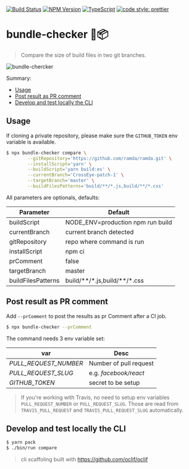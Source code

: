 [![Build Status](https://travis-ci.org/rbelling/bundle-checker.png)](https://travis-ci.org/rbelling/bundle-checker)
[![NPM Version](https://img.shields.io/npm/v/bundle-checker.svg)](https://www.npmjs.com/package/bundle-checker)
[![TypeScript](https://badges.frapsoft.com/typescript/code/typescript.svg?v=101)](https://github.com/ellerbrock/typescript-badges/)
[![code style: prettier](https://img.shields.io/badge/code_style-prettier-ff69b4.svg?style=flat-square)](https://github.com/prettier/prettier)

# bundle-checker 🔎📦

> Compare the size of build files in two git branches.

![bundle-chercker](https://user-images.githubusercontent.com/6695231/56052681-fa9b7a80-5d49-11e9-9272-0df40920b14e.gif)

Summary:

- [Usage](#Usage)
- [Post result as PR comment](#Post-result-as-PR-comment)
- [Develop and test locally the CLI](#Develop-and-test-locally-the-CLI)

## Usage

If cloning a private repository, please make sure the `GITHUB_TOKEN` env variable is available.
```bash
$ npx bundle-checker compare \
        --gitRepository='https://github.com/ramda/ramda.git' \
        --installScript='yarn' \
        --buildScript='yarn build:es' \
        --currentBranch='CrossEye-patch-1' \
        --targetBranch='master' \
        --buildFilesPatterns='build/**/*.js,build/**/*.css'
```

All parameters are optionals, defaults:

| Parameter          | Default                            |
| ------------------ | ---------------------------------- |
| buildScript        | NODE_ENV=production npm run build  |
| currentBranch      | current branch detected            |
| gitRepository      | repo where command is run          |
| installScript      | npm ci                             |
| prComment          | false                              |
| targetBranch       | master                             |
| buildFilesPatterns | build/\*\*/\*.js,build/\*\*/\*.css |

## Post result as PR comment

Add `--prComment` to post the results as pr Comment after a CI job.

```bash
$ npx bundle-checker --prComment
```

The command needs 3 env variable set:

| var                        | Desc                   |
| -------------------------- | ---------------------- |
| _PULL_REQUEST_NUMBER_      | Number of pull request |
| _PULL_REQUEST_SLUG_        | e.g. _facebook/react_  |
| _GITHUB_TOKEN_             | secret to be setup     |

> If you're working with Travis, no need to setup env variables `PULL_REQUEST_NUMBER` or `PULL_REQUEST_SLUG`. 
Those are read from `TRAVIS_PULL_REQUEST` and `TRAVIS_PULL_REQUEST_SLUG` automatically.

## Develop and test locally the CLI

```bash
$ yarn pack
$ ./bin/run compare
```

> cli scaffoling built with https://github.com/oclif/oclif
